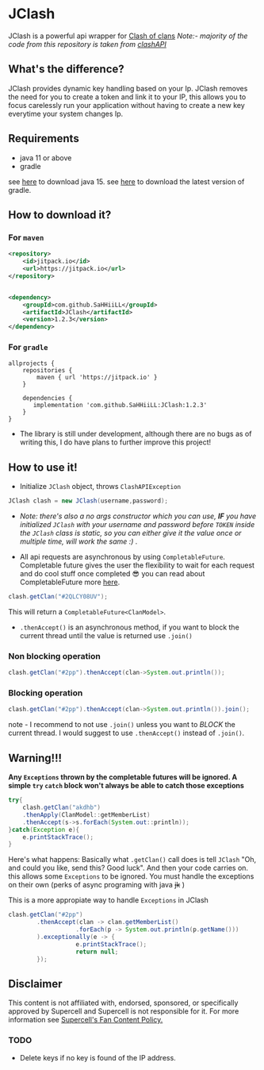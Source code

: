 # JClash

JClash is a powerful api wrapper for [Clash of clans](https://supercell.com/en/games/clashofclans/)
*Note:- majority of the code from this repository is taken from [clashAPI](https://github.com/Lycoon/clash-api)*

## What's the difference?

JClash provides dynamic key handling based on your Ip. JClash removes the need for you to create a token and link it to
your IP, this allows you to focus carelessly run your application without having to create a new key everytime your
system changes Ip.

## Requirements

- java 11 or above
- gradle

see [here](https://www.oracle.com/java/technologies/javase/jdk15-archive-downloads.html) to download java 15.
see [here](https://gradle.org/install/) to download the latest version of gradle.

## How to download it?
### For `maven`
```xml
<repository>
    <id>jitpack.io</id>
    <url>https://jitpack.io</url>
</repository>


<dependency>
    <groupId>com.github.SaHHiiLL</groupId>
    <artifactId>JClash</artifactId>
    <version>1.2.3</version>
</dependency>
```
### For `gradle`

```
allprojects {
	repositories {
		maven { url 'https://jitpack.io' }
	}
		
	dependencies {
	   implementation 'com.github.SaHHiiLL:JClash:1.2.3'
	}
}
```

- The library is still under development, although there are no bugs as of writing this, I do have plans to further improve this project!

## How to use it!

- Initialize `JClash` object, throws `ClashAPIException`

```java
JClash clash = new JClash(username,password);
```

- *Note: there's also a no args constructor which you can use, **IF** you have initialized `JClash` with your username and
  password before `TOKEN` inside the `JClash` class is static, so you can either give it the value once or multiple time, will work the same :) .*

- All api requests are asynchronous by using `CompletableFuture`. Completable future gives the user the flexibility to
  wait for each request and do cool stuff once completed 😎 you can read about CompletableFuture
  more [here](https://www.baeldung.com/java-completablefuture).

```java
clash.getClan("#2QLCY08UV");
```

This will return a `CompletableFuture<ClanModel>`.

- `.thenAccept()` is an asynchronous method, if you want to block the current thread until the value is returned use `.join()`

### Non blocking operation

```java
clash.getClan("#2pp").thenAccept(clan->System.out.println());
```

### Blocking operation

```java
clash.getClan("#2pp").thenAccept(clan->System.out.println()).join();
```

note - I recommend to not use `.join()` unless you want to _BLOCK_ the current thread. I would suggest to
use `.thenAccept()` instead of `.join()`.

## Warning!!!

**Any `Exceptions` thrown by the completable futures will be ignored. A simple `try` `catch` block won't always be able
to catch those exceptions**

```java
try{
    clash.getClan("akdhb")
    .thenApply(ClanModel::getMemberList)
    .thenAccept(s->s.forEach(System.out::println));
}catch(Exception e){
    e.printStackTrace();
}
```
Here's what happens:
Basically what `.getClan()` call does is tell `JClash` "Oh, and could you like, send this? Good luck". And then your code carries on. 
this allows some `Exceptions` to be ignored. You must handle the exceptions on their own (perks of async programing with java ~~jk~~ )

This is a more appropiate way to handle `Exceptions` in JClash
```java
clash.getClan("#2pp")
        .thenAccept(clan -> clan.getMemberList()
                   .forEach(p -> System.out.println(p.getName()))
        ).exceptionally(e -> {
                   e.printStackTrace();
                   return null;
        });
```
## Disclaimer

This content is not affiliated with, endorsed, sponsored, or specifically approved by Supercell and Supercell is not
responsible for it. For more information
see [Supercell's Fan Content Policy.](https://supercell.com/en/fan-content-policy/)

### TODO

- Delete keys if no key is found of the IP address.
